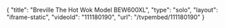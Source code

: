 {
    "title": "Breville The Hot Wok Model BEW600XL",
    "type": "solo",
    "layout": "iframe-static",
    "videoId": "111180190",
    "url": "\/tvpembed\/111180190"
}